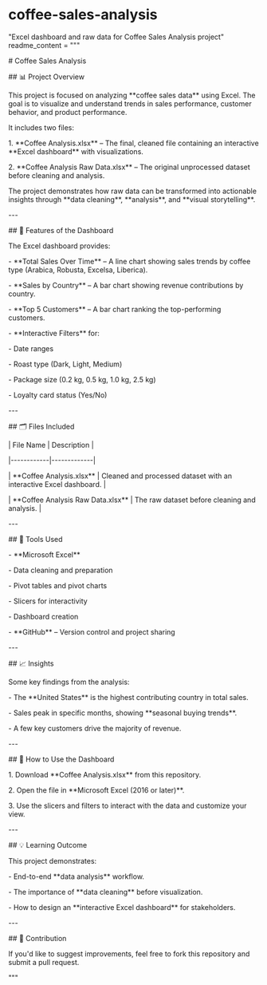 # coffee-sales-analysis
"Excel dashboard and raw data for Coffee Sales Analysis project"
readme\_content \= """

\# Coffee Sales Analysis


\#\# 📊 Project Overview  

This project is focused on analyzing \*\*coffee sales data\*\* using Excel. The goal is to visualize and understand trends in sales performance, customer behavior, and product performance.  

It includes two files:


1\. \*\*Coffee Analysis.xlsx\*\* – The final, cleaned file containing an interactive \*\*Excel dashboard\*\* with visualizations.  

2\. \*\*Coffee Analysis Raw Data.xlsx\*\* – The original unprocessed dataset before cleaning and analysis.

The project demonstrates how raw data can be transformed into actionable insights through \*\*data cleaning\*\*, \*\*analysis\*\*, and \*\*visual storytelling\*\*.

\---

\#\# 🚀 Features of the Dashboard

The Excel dashboard provides:

\- \*\*Total Sales Over Time\*\* – A line chart showing sales trends by coffee type (Arabica, Robusta, Excelsa, Liberica).  

\- \*\*Sales by Country\*\* – A bar chart showing revenue contributions by country.  

\- \*\*Top 5 Customers\*\* – A bar chart ranking the top-performing customers.  

\- \*\*Interactive Filters\*\* for:

  \- Date ranges

  \- Roast type (Dark, Light, Medium)

  \- Package size (0.2 kg, 0.5 kg, 1.0 kg, 2.5 kg)

  \- Loyalty card status (Yes/No)

\---

\#\# 🗂️ Files Included

| File Name | Description |

|------------|-------------|

| \*\*Coffee Analysis.xlsx\*\* | Cleaned and processed dataset with an interactive Excel dashboard. |

| \*\*Coffee Analysis Raw Data.xlsx\*\* | The raw dataset before cleaning and analysis. |

\---

\#\# 🔧 Tools Used

\- \*\*Microsoft Excel\*\*  

  \- Data cleaning and preparation  

  \- Pivot tables and pivot charts  

  \- Slicers for interactivity  

  \- Dashboard creation  

\- \*\*GitHub\*\* – Version control and project sharing

\---

\#\# 📈 Insights

Some key findings from the analysis:

\- The \*\*United States\*\* is the highest contributing country in total sales.  

\- Sales peak in specific months, showing \*\*seasonal buying trends\*\*.  

\- A few key customers drive the majority of revenue.

\---

\#\# 🧩 How to Use the Dashboard

1\. Download \*\*Coffee Analysis.xlsx\*\* from this repository.  

2\. Open the file in \*\*Microsoft Excel (2016 or later)\*\*.  

3\. Use the slicers and filters to interact with the data and customize your view.


\---

\#\# 💡 Learning Outcome

This project demonstrates:

\- End-to-end \*\*data analysis\*\* workflow.

\- The importance of \*\*data cleaning\*\* before visualization.

\- How to design an \*\*interactive Excel dashboard\*\* for stakeholders.

\---

\#\# 🤝 Contribution

If you'd like to suggest improvements, feel free to fork this repository and submit a pull request.

"""


